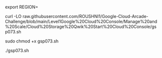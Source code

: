 export REGION=

curl -LO raw.githubusercontent.com/ROUSHNI1/Google-Cloud-Arcade-Challenge/blob/main/Level1Google%20Cloud%20Console/Manage%20and%20Scale/Cloud%20Storage%20Qwik%20Start%20Cloud%20Console/gsp073.sh


sudo chmod +x gsp073.sh

./gsp073.sh

